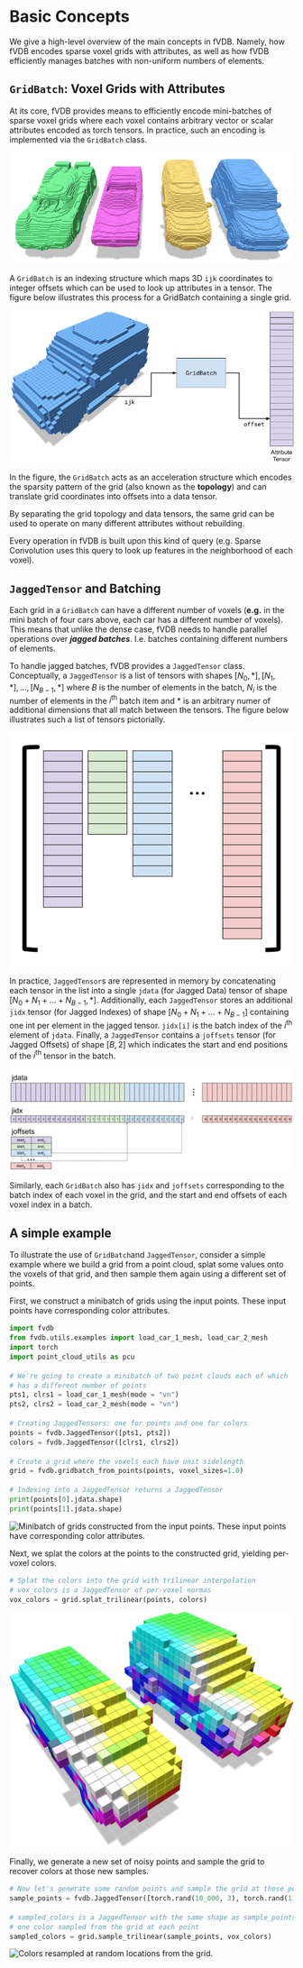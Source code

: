 # Basic Concepts

We give a high-level overview of the main concepts in fVDB. Namely, how fVDB encodes sparse voxel grids with attributes, as well as how fVDB efficiently manages batches with non-uniform numbers of elements.

## `GridBatch`: Voxel Grids with Attributes

At its core, fVDB provides means to efficiently encode mini-batches of sparse voxel grids where each voxel contains arbitrary vector or scalar attributes encoded as torch tensors. In practice, such an encoding is implemented via the `GridBatch` class.

![Minibatch2.png](../imgs/fig/Minibatch2.png)

A `GridBatch` is an indexing structure which maps 3D `ijk` coordinates to integer offsets which can be used to look up attributes in a tensor. The figure below illustrates this process for a GridBatch containing a single grid.

![gridbatch.png](../imgs/fig/gridbatch.png)

In the figure, the `GridBatch` acts as an acceleration structure which encodes the sparsity pattern of the grid (also known as the **********topology**********) and can translate grid coordinates into offsets into a data tensor.

By separating the grid topology and data tensors, the same grid can be used to operate on many different attributes without rebuilding.

Every operation in fVDB is built upon this kind of query (e.g. Sparse Convolution uses this query to look up features in the neighborhood of each voxel).

## `JaggedTensor` and Batching

Each grid in a `GridBatch` can have a different number of voxels (****e.g.**** in the mini batch of four cars above, each car has a different number of voxels). This means that unlike the dense case, fVDB needs to handle parallel operations over ***jagged batches***. I.e. batches containing different numbers of elements.

To handle jagged batches, fVDB provides a `JaggedTensor` class. Conceptually, a `JaggedTensor` is a list of tensors with shapes $[N_0, *], [N_1, *], \ldots, [N_{B-1}, *]$ where $B$ is the number of elements in the batch, $N_i$ is the number of elements in the $i^\text{th}$ batch item and $*$ is an arbitrary numer of additional dimensions that all match between the tensors. The figure below illustrates such a list of tensors pictorially.

![jaggedtensor1.png](../imgs/fig/jaggedtensor1.png)

In practice, `JaggedTensor`s are represented in memory by concatenating each tensor in the list into a single `jdata` (for Jagged Data) tensor of shape $[N_0 + N_1 + \ldots + N_{B-1}, *]$. Additionally, each `JaggedTensor` stores an additional `jidx` tensor (for Jagged Indexes) of shape $[N_0 + N_1 + \ldots + N_{B-1}]$ containing one int per element in the jagged tensor. `jidx[i]` is the batch index of the $i^\text{th}$ element of `jdata`. Finally, a `JaggedTensor` contains a `joffsets` tensor (for Jagged Offsets) of shape $[B, 2]$ which indicates the start and end positions of the $i^\text{th}$ tensor in the batch.

![jaggedtensor4.png](../imgs/fig/jaggedtensor4.png)

Similarly, each `GridBatch` also has `jidx` and `joffsets` corresponding to the batch index of each voxel in the grid, and the start and end offsets of each voxel index in a batch.

## A simple example

To illustrate the use of `GridBatch`and `JaggedTensor`, consider a simple example where we build a grid from a point cloud, splat some values onto the voxels of that grid, and then sample them again using a different set of points.

First, we construct a minibatch of grids using the input points. These input points have corresponding color attributes.

```python
import fvdb
from fvdb.utils.examples import load_car_1_mesh, load_car_2_mesh
import torch
import point_cloud_utils as pcu

# We're going to create a minibatch of two point clouds each of which
# has a different number of points
pts1, clrs1 = load_car_1_mesh(mode = "vn")
pts2, clrs2 = load_car_2_mesh(mode = "vn")

# Creating JaggedTensors: one for points and one for colors
points = fvdb.JaggedTensor([pts1, pts2])
colors = fvdb.JaggedTensor([clrs1, clrs2])

# Create a grid where the voxels each have unit sidelength
grid = fvdb.gridbatch_from_points(points, voxel_sizes=1.0)

# Indexing into a JaggedTensor returns a JaggedTensor
print(points[0].jdata.shape)
print(points[1].jdata.shape)
```

![Minibatch of grids constructed from the input points. These input points have corresponding color attributes.](../imgs/fig/screenshot_000000.png.trim.png)

Next, we splat the colors at the points to the constructed grid, yielding per-voxel colors.

```python continuation
# Splat the colors into the grid with trilinear interpolation
# vox_colors is a JaggedTensor of per-voxel normas
vox_colors = grid.splat_trilinear(points, colors)
```

![Colors splat at the input points to grid, yielding per-voxel colors.](../imgs/fig/screenshot_000006.png.trim.png)

Finally, we generate a new set of noisy points and sample the grid to recover colors at those new samples.

```python continuation
# Now let's generate some random points and sample the grid at those points
sample_points = fvdb.JaggedTensor([torch.rand(10_000, 3), torch.rand(11_000, 3)]).cuda()

# sampled_colors is a JaggedTensor with the same shape as sample_points with
# one color sampled from the grid at each point
sampled_colors = grid.sample_trilinear(sample_points, vox_colors)
```

![Colors resampled at random locations from the grid.](../imgs/fig/screenshot_000004.png.trim.png)
